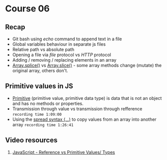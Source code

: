 # Course 06

## Recap

- Git bash using _echo_ command to append text in a file
- Global variables behaviour in separate js files
- Relative path vs absolute path
- Opening a file via _file_ protocol vs _HTTP_ protocol
- Adding / removing / replacing elements in an array
- [Array.splice()](https://developer.mozilla.org/en-US/docs/Web/JavaScript/Reference/Global_Objects/Array/splice) vs [Array.slice()](https://developer.mozilla.org/en-US/docs/Web/JavaScript/Reference/Global_Objects/Array/slice) - some array methods change (mutate) the original array, others don't.

## Primitive values in JS
-  [Primitive](https://developer.mozilla.org/en-US/docs/Glossary/Primitive) (primitive value, primitive data type) is data that is not an object and has no methods or properties.
- Transmission through value vs transmission through refference `recording time 1:09:00`
- Using the [spread syntax (...)](https://developer.mozilla.org/en-US/docs/Web/JavaScript/Reference/Operators/Spread_syntax) to copy values from an array into another array `recording time 1:26:41`


## Video resources
1. [JavaScript - Reference vs Primitive Values/ Types](https://youtu.be/9ooYYRLdg_g?si=7Y-fAe2r72Xfq7Wd)